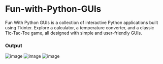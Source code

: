 # Fun-with-Python-GUIs

Fun With Python GUIs is a collection of interactive Python applications built using Tkinter. Explore a calculator, a temperature converter, and a classic Tic-Tac-Toe game, all designed with simple and user-friendly GUIs.

### Output

![image](https://github.com/user-attachments/assets/a6e0bb18-85c6-427f-93d4-ae93f45d2cc6) ![image](https://github.com/user-attachments/assets/11183168-b894-4092-a8d4-4001f0465078)
![image](https://github.com/user-attachments/assets/c09cb19d-3e05-471b-a8ca-8df1c547c336)




